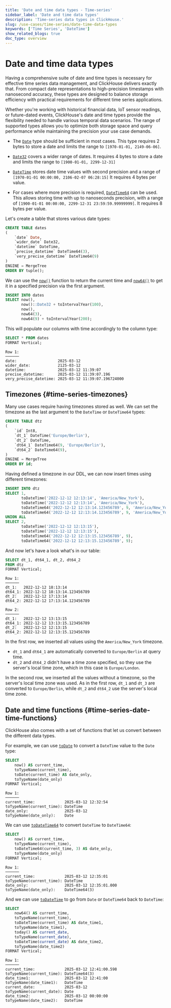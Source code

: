```yaml
---
title: 'Date and time data types - Time-series'
sidebar_label: 'Date and time data types'
description: 'Time-series data types in ClickHouse.'
slug: /use-cases/time-series/date-time-data-types
keywords: ['Time Series', 'DateTime']
show_related_blogs: true
doc_type: overview
---
```


# Date and time data types

Having a comprehensive suite of date and time types is necessary for effective time series data management, and ClickHouse delivers exactly that. 
From compact date representations to high-precision timestamps with nanosecond accuracy, these types are designed to balance storage efficiency with practical requirements for different time series applications.

Whether you're working with historical financial data, IoT sensor readings, or future-dated events, ClickHouse's date and time types provide the flexibility needed to handle various temporal data scenarios. 
The range of supported types allows you to optimize both storage space and query performance while maintaining the precision your use case demands.

* The [`Date`](/sql-reference/data-types/date) type should be sufficient in most cases. This type requires 2 bytes to store a date and limits the range to `[1970-01-01, 2149-06-06]`. 

* [`Date32`](/sql-reference/data-types/date32) covers a wider range of dates. It requires 4 bytes to store a date and limits the range to `[1900-01-01, 2299-12-31]`

* [`DateTime`](/sql-reference/data-types/datetime) stores date time values with second precision and a range of `[1970-01-01 00:00:00, 2106-02-07 06:28:15]` It requires 4 bytes per value.

* For cases where more precision is required, [`DateTime64`](/sql-reference/data-types/datetime64) can be used. This allows storing time with up to nanoseconds precision, with a range of `[1900-01-01 00:00:00, 2299-12-31 23:59:59.99999999]`. It requires 8 bytes per value.

Let's create a table that stores various date types:

```sql
CREATE TABLE dates
(
    `date` Date,
    `wider_date` Date32,
    `datetime` DateTime,
    `precise_datetime` DateTime64(3),
    `very_precise_datetime` DateTime64(9)
)
ENGINE = MergeTree
ORDER BY tuple();
```

We can use the [`now()`](/sql-reference/functions/date-time-functions#now) function to return the current time and [`now64()`](/sql-reference/functions/date-time-functions#now64) to get it in a specified precision via the first argument.

```sql
INSERT INTO dates 
SELECT now(), 
       now()::Date32 + toIntervalYear(100),
       now(), 
       now64(3), 
       now64(9) + toIntervalYear(200);
```

This will populate our columns with time accordingly to the column type:

```sql
SELECT * FROM dates
FORMAT Vertical;
```

```text
Row 1:
──────
date:                  2025-03-12
wider_date:            2125-03-12
datetime:              2025-03-12 11:39:07
precise_datetime:      2025-03-12 11:39:07.196
very_precise_datetime: 2025-03-12 11:39:07.196724000
```

## Timezones {#time-series-timezones}

Many use cases require having timezones stored as well. We can set the timezone as the last argument to the `DateTime` or `DateTime64` types:

```sql
CREATE TABLE dtz
(
    `id` Int8,
    `dt_1` DateTime('Europe/Berlin'),
    `dt_2` DateTime,
    `dt64_1` DateTime64(9, 'Europe/Berlin'),
    `dt64_2` DateTime64(9),
)
ENGINE = MergeTree
ORDER BY id;
```

Having defined a timezone in our DDL, we can now insert times using different timezones:

```sql
INSERT INTO dtz 
SELECT 1, 
       toDateTime('2022-12-12 12:13:14', 'America/New_York'),
       toDateTime('2022-12-12 12:13:14', 'America/New_York'),
       toDateTime64('2022-12-12 12:13:14.123456789', 9, 'America/New_York'),
       toDateTime64('2022-12-12 12:13:14.123456789', 9, 'America/New_York')
UNION ALL
SELECT 2, 
       toDateTime('2022-12-12 12:13:15'),
       toDateTime('2022-12-12 12:13:15'),
       toDateTime64('2022-12-12 12:13:15.123456789', 9),
       toDateTime64('2022-12-12 12:13:15.123456789', 9);
```

And now let's have a look what's in our table:

```sql
SELECT dt_1, dt64_1, dt_2, dt64_2
FROM dtz
FORMAT Vertical;
```

```text
Row 1:
──────
dt_1:   2022-12-12 18:13:14
dt64_1: 2022-12-12 18:13:14.123456789
dt_2:   2022-12-12 17:13:14
dt64_2: 2022-12-12 17:13:14.123456789

Row 2:
──────
dt_1:   2022-12-12 13:13:15
dt64_1: 2022-12-12 13:13:15.123456789
dt_2:   2022-12-12 12:13:15
dt64_2: 2022-12-12 12:13:15.123456789
```

In the first row, we inserted all values using the `America/New_York` timezone.
* `dt_1` and `dt64_1` are automatically converted to `Europe/Berlin` at query time.
* `dt_2` and `dt64_2` didn't have a time zone specified, so they use the server's local time zone, which in this case is `Europe/London`.

In the second row, we inserted all the values without a timezone, so the server's local time zone was used.
As in the first row, `dt_1` and `dt_3` are converted to `Europe/Berlin`, while `dt_2` and `dt64_2` use the server's local time zone.

## Date and time functions {#time-series-date-time-functions}

ClickHouse also comes with a set of functions that let us convert between the different data types.

For example, we can use [`toDate`](/sql-reference/functions/type-conversion-functions#todate) to convert a `DateTime` value to the `Date` type:

```sql
SELECT
    now() AS current_time,
    toTypeName(current_time),
    toDate(current_time) AS date_only,
    toTypeName(date_only)
FORMAT Vertical;    
```

```text
Row 1:
──────
current_time:             2025-03-12 12:32:54
toTypeName(current_time): DateTime
date_only:                2025-03-12
toTypeName(date_only):    Date
```

We can use [`toDateTime64`](/sql-reference/functions/type-conversion-functions#todatetime64) to convert `DateTime` to `DateTime64`:

```sql
SELECT
    now() AS current_time,
    toTypeName(current_time),
    toDateTime64(current_time, 3) AS date_only,
    toTypeName(date_only)
FORMAT Vertical;
```

```text
Row 1:
──────
current_time:             2025-03-12 12:35:01
toTypeName(current_time): DateTime
date_only:                2025-03-12 12:35:01.000
toTypeName(date_only):    DateTime64(3)
```

And we can use [`toDateTime`](/sql-reference/functions/type-conversion-functions#todatetime) to go from `Date` or `DateTime64` back to `DateTime`:

```sql
SELECT
    now64() AS current_time,
    toTypeName(current_time),
    toDateTime(current_time) AS date_time1,
    toTypeName(date_time1),
    today() AS current_date,
    toTypeName(current_date),
    toDateTime(current_date) AS date_time2,
    toTypeName(date_time2)
FORMAT Vertical;
```

```text
Row 1:
──────
current_time:             2025-03-12 12:41:00.598
toTypeName(current_time): DateTime64(3)
date_time1:               2025-03-12 12:41:00
toTypeName(date_time1):   DateTime
current_date:             2025-03-12
toTypeName(current_date): Date
date_time2:               2025-03-12 00:00:00
toTypeName(date_time2):   DateTime
```
